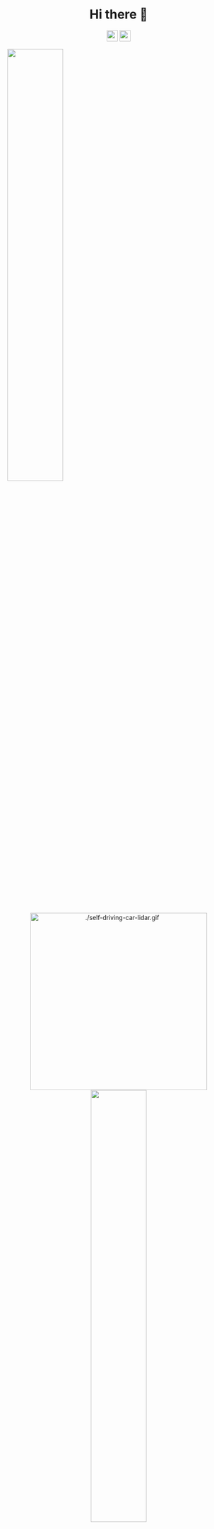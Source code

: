


<div align="center">  <h1> Hi there 👋 </div>
<div align="center"> 
<p>
  <a href="https://www.twitter.com/slick_mind">
    <img src="https://img.shields.io/badge/twitter-%231DA1F2.svg?&style=for-the-badge&logo=twitter&logoColor=white" height=25></a> 
  <a href="https://www.linkedin.com/in/nitish-gupta/">
    <img src="https://img.shields.io/badge/linkedin-%230077B5.svg?&style=for-the-badge&logo=linkedin&logoColor=white" height=25></a> 
</p>
</div>
 

<div align="center"> 
    <div align="left">
        <img align="center" width="50%" src="https://github-readme-stats.vercel.app/api?username=nitesh4146&theme=dark&show_icons=true">
    </div>
    <div>
        <img src="./self-driving-car-lidar.gif" alt="./self-driving-car-lidar.gif" width="400"/>
    </div>

</div>

<div style="text-align: center;">
  <img align="center" width="50%" src="https://github-readme-stats.vercel.app/api?username=nitesh4146&theme=dark&show_icons=true">
  <img src="./self-driving-car-lidar.gif" alt="./self-driving-car-lidar.gif" width="400"/>
</div>

<!--
**nitesh4146/nitesh4146** is a ✨ _special_ ✨ repository because its `README.md` (this file) appears on your GitHub profile.

Here are some ideas to get you started:

- 🔭 I’m currently working on ...
- 🌱 I’m currently learning ...
- 👯 I’m looking to collaborate on ...
- 🤔 I’m looking for help with ...
- 💬 Ask me about ...
- 📫 How to reach me: ...
- 😄 Pronouns: He/Him
- ⚡ Fun fact: ...
-->
